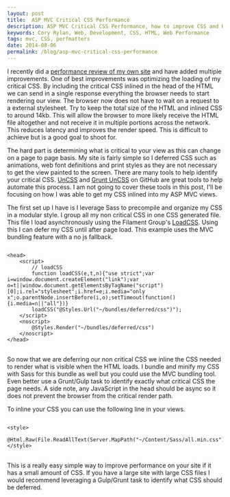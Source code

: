 ```yaml
---
layout: post
title:  ASP MVC Critical CSS Performance
description: ASP MVC Critical CSS Performance, how to improve CSS and HTML render time in the browser.
keywords: Cory Rylan, Web, Development, CSS, HTML, Web Performance
tags: mvc, CSS, perfmatters
date: 2014-08-06
permalink: /blog/asp-mvc-critical-css-performance
---
```


I recently did a <a href="/blog/site-performance-review-08-2014" target="_blank">performance review of my own site</a> and have
added multiple improvements. One of best improvements was optimizing the loading of my critical CSS.
By including the critical CSS inlined in the head of the HTML we can send in a single response everything the browser needs to start rendering our view.
The browser now does not have to wait on a request to a external stylesheet. Try to keep the total size of the HTML
and inlined CSS to around 14kb. This will allow the browser to more likely receive the HTML file altogether and not receive
it in multiple portions across the network. This reduces latency and improves the render speed. This is difficult to achieve but is a good goal to shoot for.

The hard part is determining what is critical to your view as this can change on a page to page basis. My site is fairly simple so
I deferred CSS such as animations, web font definitions and print styles as they are not necessary to get the view painted to the screen. There are
many tools to help identify your critical CSS. <a href="https://github.com/giakki/uncss" target="_blank">UnCSS</a> and
<a href="https://github.com/addyosmani/grunt-uncss" target="_blank">Grunt UnCSS</a> on GitHub are great tools to help automate this process.
I am not going to cover these tools in this post, I'll be focusing on how I was able to get my CSS inlined into my ASP MVC views.

The first set up I have is I leverage Sass to precompile and organize my CSS in a modular style. I group all my non critical CSS in one
CSS generated file. This file I load asynchronously using the Filament Group's
<a href="https://github.com/filamentgroup/loadCSS" target="_blank">LoadCSS</a>. Using this I can defer my CSS until after page load.
This example uses the MVC bundling feature with a no js fallback.

<pre class="language-javascript">
<code>
&lt;head&gt;
    &lt;script&gt;
        // loadCSS 
        function loadCSS(e,t,n){"use strict";var i=window.document.createElement("link");var o=t||window.document.getElementsByTagName("script")[0];i.rel="stylesheet";i.href=e;i.media="only x";o.parentNode.insertBefore(i,o);setTimeout(function(){i.media=n||"all"})}
        loadCSS("@Styles.Url("~/bundles/deferred/css")");
    &lt;/script&gt;
    &lt;noscript&gt;
        @Styles.Render("~/bundles/deferred/css")
    &lt;/noscript&gt;
&lt;/head&gt;
</code>
</pre>

So now that we are deferring our non critical CSS we inline the CSS needed to render what is visible
when the HTML loads. I bundle and minify my CSS with Sass for this bundle as well but you could use the MVC bundling tool. Even better use
a Grunt/Gulp task to identify exactly what critical CSS the page needs. A side note, any JavaScript in the head should
be async so it does not prevent the browser from the critical render path.

To inline your CSS you can use the following line in your views.

<pre class="language-clike">
<code>
&lt;style&gt;
    @Html.Raw(File.ReadAllText(Server.MapPath("~/Content/Sass/all.min.css")))
&lt;/style&gt;
</code>
</pre>

This is a really easy simple way to improve performance on your site if it has a small amount of CSS. If you have a large
site with large CSS files I would recommend leveraging a Gulp/Grunt task to identify what CSS should be deferred.
